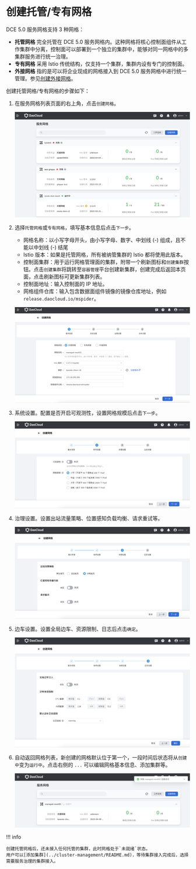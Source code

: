 # 创建托管/专有网格

DCE 5.0 服务网格支持 3 种网格：

- **托管网格** 完全托管在 DCE 5.0 服务网格内。这种网格将核心控制面组件从工作集群中分离，控制面可以部署到一个独立的集群中，能够对同一网格中的多集群服务进行统一治理。
- **专有网格** 采用 Istio 传统结构，仅支持一个集群，集群内设有专门的控制面。
- **外接网格** 指的是可以将企业现成的网格接入到 DCE 5.0 服务网格中进行统一管理。参见[创建外接网格](external-mesh.md)。

创建托管网格/专有网格的步骤如下：

1. 在服务网格列表页面的右上角，点击`创建网格`。

    ![创建网格](../../images/servicemesh01.png)

1. 选择`托管网格`或`专有网格`，填写基本信息后点击`下一步`。

    - 网格名称：以小写字母开头，由小写字母、数字、中划线 (-) 组成，且不能以中划线 (-) 结尾
    - Istio 版本：如果是托管网格，所有被纳管集群的 Istio 都将使用此版本。
    - 控制面集群：用于运行网格管理面的集群，附带一个刷新图标和`创建集群`按钮。点击`创建集群`将跳转至`容器管理`平台创建新集群，创建完成后返回本页面，点击刷新图标可更新集群列表。
    - 控制面地址：输入控制面的 IP 地址。
    - 网格组件仓库：输入包含数据面组件镜像的镜像仓库地址，例如 `release.daocloud.io/mspider`。
  
    ![基本信息](../../images/create-mesh-config.png)

1. 系统设置。配置是否开启可观测性，设置网格规模后点击`下一步`。

    ![系统设置](../../images/mesh-sys-set.png)

1. 治理设置。设置出站流量策略、位置感知负载均衡、请求重试等。

    ![治理设置](../../images/gov-set.png)

1. 边车设置。设置全局边车、资源限制、日志后点击`确定`。

    ![边车设置](../../images/create-sidecar-set.png)

1. 自动返回网格列表，新创建的网格默认位于第一个，一段时间后状态将从`创建中`变为`运行中`。点击右侧的 `...` 可以编辑网格基本信息、添加集群等。

    ![网格列表](../../images/create-list.png)

!!! info

    创建托管网格后，还未接入任何托管的集群，此时网格处于`未就绪`状态。
    用户可以[添加集群](../cluster-management/README.md)，等待集群接入完成后，选择需要服务治理的集群接入。
